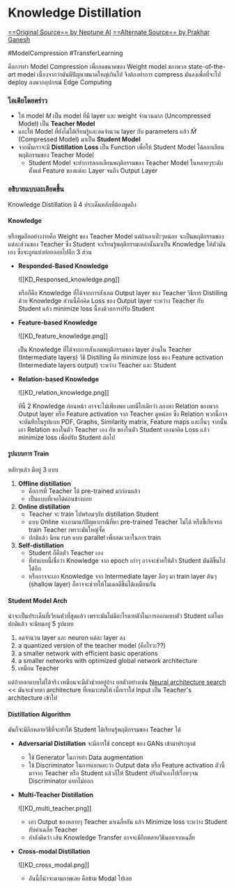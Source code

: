 # Knowledge Distillation
[==Original Source== by Neptune AI](https://neptune.ai/blog/knowledge-distillation)
[==Alternate Source== by Prakhar Ganesh](https://towardsdatascience.com/knowledge-distillation-simplified-dd4973dbc764)

#ModelCompression #TransferLearning

คือการทำ Model Compression เพื่อลดขนาดของ Weight model ของพวก state-of-the-art model เนื่องจากว่ามันมีปัญหาขนาดใหญ่เกินไป จึงต้องทำการ compress มันลงเพื่อที่จะไป deploy ลงพวกอุปกรณ์ Edge Computing 

### ไอเดียโดยคร่าว
- ให้ model $M$ เป็น model ที่มี layer และ weight จำนวนมาก (Uncompressed Model) เป็น **Teacher Model**
- และให้ Model ที่ยังไม่ได้เรียนรู้และลดจำนวน layer กับ parameters แล้ว $\hat{M}$  (Compressed Model) มาเป็น **Student Model**
- จากนั้นเราจะมี **Distillation Loss** เป็น Function เพื่อให้ Student Model ได้ลอกเลียนพฤติกรรมของ Teacher Model 
	- Student Model จะทำการลอกเลียนพฤติกรรมของ Teacher Model ในหลายๆระดับตั้งแต่ Feature ของแต่ละ Layer จนถึง Output Layer

### อธิบายแบบละเอียดขึ้น
Knowledge Distillation มี 4 ประเด็นหลักที่ต้องพูดถึง

#### Knowledge
หรือพูดอีกอย่างง่ายคือ Weight ของ Teacher Model แต่ถ้าเอาเป๊ะๆหน่อย จะเป็นพฤติกรรมของแต่ละส่วนของ Teacher ซึ่ง Student จะเรียนรู้พฤติกรรมเหล่านั้นมาเป็น Knowledge ให้ตัวมันเอง ซึ่งจะถูกแบ่งย่อยออกไปอีก 3 ส่วน
- **Responded-Based Knowledge**  
  
  ![[KD_Responsed_knowledge.png]]
  
  หรือก็คือ Knowledge ที่ได้จากการสังเกต Output layer ของ Teacher วิธีการ Distilling ด้วย Knowledge ส่วนนี้คือคิด Loss ของ Output layer ระหว่าง Teacher กับ Student แล้ว minimize loss นี้ลงด้วยการปรับ Student

- **Feature-based Knowledge** 
  
  ![[KD_feature_knowledge.png]]
  
  เป็น Knowledge ที่ได้จากการสังเกตพฤติกรรมของ layer ด้านใน Teacher (Intermediate layers) วีธี Distilling คือ minimize loss ของ Feature activation (Intermediate layers output) ระหว่าง Teacher และ Student

- **Relation-based Knowledge**
  
  ![[KD_relation_knowledge.png]]
  
  ทีนี้ 2 Knowledge ก่อนหน้า อาจจะไม่เพียงพอ เลยมีไอเดียว่า ลองหา Relation ของพวก Output layer หรือ Feature activation จาก Teacher ดูหน่อย ซึ่ง Relation พวกนี้อาจจะบันทึกในรูปแบบ PDF, Graphs, Similarity matrix, Feature maps และอื่นๆ จากนั้นเอา Relation ของในตัว Teacher เอง กับ ของในตัว Student เองมาคิด Loss แล้ว minimize loss เพื่อปรับ Student ต่อไป

#### รูปแบบการ Train
หลักๆแล้ว มีอยู่ 3 แบบ
1. **Offline distillation** 
   - คือการที่ Teacher ได้ pre-trained มาก่อนแล้ว 
   - เป็นแบบที่เจอได้ค่อนข้างบ่อย
2. **Online distillation** 
	- Teacher จะ train ไปพร้อมๆกับ distillation Student 
	- แบบ Online จะเอามาแก้ปัญหากรณีที่หา pre-trained Teacher ไม่ได้ หรือขี้เกียจรอ train Teacher เพราะมันใหญ่จั๊ด
	- ปกติแล้ว นิยม run แบบ parallel เพื่อลดเวลาในการ train
3. **Self-distillation** 
	- Student ก็คือตัว Teacher เอง 
	- ที่ทำแบบนี้เชื่อว่า Knowledge จาก epoch เก่าๆ อาจจะช่วยให้ตัว Student มันดีขึ้นไปได้อีก 
	- หรืออาจจะเอา Knowledge จาก Intermediate layer ลึกๆ มา train layer ต้นๆ (shallow layer) ก็อาจจะช่วยให้โมเดลดีขึ้นได้เหมือนกัน

#### Student Model Arch
น่าจะเป็นประเด็นที่เวียนหัวที่สุดแล้ว เพราะมันไม่มีอะไรตายตัวในการออกแบบตัว Student แต่โดยปกติแล้ว จะนิยมอยู่ 5 รูปแบบ
1. ลดจำนวน layer และ neuron แต่ละ layer ลง
2. a quantized version of the teacher model (คือไรวะ??)
3. a smaller network with efficient basic operations
4. a smaller networks with optimized global network architecture
5. เหมือน Teacher

แต่ถ้าออกแบบไม่ได้จริง เหมือนจะมีตัวช่วยอยู่บ้าง ยกตัวอย่างเช่น <ins>Neural architecture search</ins> << มันจะช่วยหา architecture ที่เหมาะสมให้ เมื่อเราใส่ Input เป็น Teacher's architecture เข้าไป

#### Distillation Algorithm
มันก็จะมีอีกหลายวิธีที่จะทำให้ Student ได้เรียนรู้พฤติกรรมของ Teacher ได้
- **Adversarial Distillation**
  จะมีการใช้ concept ของ GANs เข้ามาประยุกต์ 
  - ใช้ Generator ในการทำ Data augmentation 
  - ใช้ Discriminator ในการแยกแยะว่า Output data หรือ Feature activation ตัวนี้มาจาก Teacher หรือ Student แล้วก็ให้ Student ปรับตัวเองไปเรื่อยๆจน Discriminator แยกไม่ออก

- **Multi-Teacher Distillation**
  
  ![[KD_multi_teacher.png]]
  
  - เอา Output ของหลายๆ Teacher มาเฉลี่ยกัน แล้ว Minimize loss ระหว่าง Student กับค่าเฉลี่ย Teacher
  - กำลังคิดว่า เส้น Knowledge Transfer อาจจะมีอีกหลายวิธีนอกจากเฉลี่ย

- **Cross-modal Distillation**
  
  ![[KD_cross_modal.png]]
  
  - อันนี้ก็น่าจะตามภาพเลย คือข้าม Modal ไปเลย
  
  